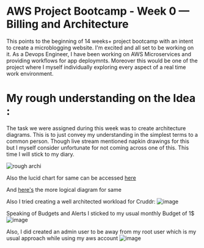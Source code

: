 # AWS Project Bootcamp - Week 0 — Billing and Architecture

This points to the beginning of 14 weeks+ project bootcamp with an intent to create a microblogging website. I'm excited and all set to be working on it. As a Devops Engineer, I have been working on AWS Microservices and providing workflows for app deploymnts. Moreover this would be one of the project where I myself individually exploring every aspect of a real time work environment.

# My rough understanding on the Idea : 
The task we were assigned during this week was to create architecture diagrams. This is to just convey my understanding in the simplest terms to a common person. 
Though live stream mentioned napkin drawings for this but I myself consider unfortunate for not coming across one of this. This time I will stick to my diary.


![rough archi](https://user-images.githubusercontent.com/112432267/220841367-ecf98fe5-a46c-4851-acc6-6306c74693ef.jpeg)

Also the lucid chart for same can be accessed <a href="https://lucid.app/lucidchart/b0cdc234-a8ad-4ea3-b8fc-93ed17c64c24/edit?viewport_loc=-46%2C-107%2C2262%2C1018%2C0_0&invitationId=inv_facc6ba2-9258-49bf-a2a7-0b2d51b8d2df">here </a>

And <a href="https://lucid.app/lucidchart/933d1b63-4088-4e7f-8a36-c8fed5c151d5/edit?viewport_loc=-105%2C76%2C1611%2C725%2C0_0&invitationId=inv_0a65ae1b-4e5e-4032-9f02-e8d1c9cf7014">here's</a> the more logical diagram for same 

Also I tried creating a well architected workload for Cruddr:
![image](https://user-images.githubusercontent.com/112432267/220845233-f9517fd6-3e67-483b-b0b5-6ed63ee18490.png)

Speaking of Budgets and Alerts I sticked to my usual monthly Budget of 1$ 
![image](https://user-images.githubusercontent.com/112432267/220846418-1bed42ac-e896-4fa5-a85e-b20844c85a3a.png)

Also, I did created an admin user to be away from my root user which is my usual approach while using my aws account
![image](https://user-images.githubusercontent.com/112432267/220847222-145da342-e3d2-4910-91b9-f057b3bd2d89.png)

